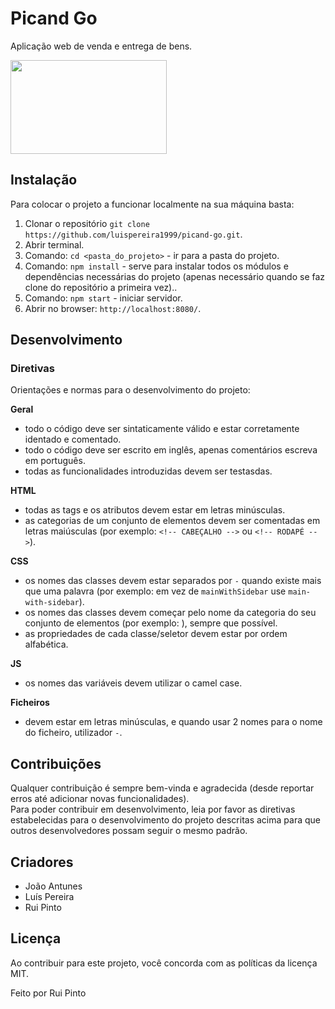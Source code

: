# Picand Go
Aplicação web de venda e entrega de bens.

<img width="250" height="150" src="docs/Logótipo.png">

## Instalação
Para colocar o projeto a funcionar localmente na sua máquina basta:
1. Clonar o repositório ```git clone https://github.com/luispereira1999/picand-go.git```.
2. Abrir terminal.
3. Comando: ```cd <pasta_do_projeto>``` - ir para a pasta do projeto.
4. Comando: ```npm install``` - serve para instalar todos os módulos e dependências
necessárias do projeto (apenas necessário quando se faz clone do repositório a
primeira vez)..
5. Comando: ```npm start``` - iniciar servidor.
6. Abrir no browser: ```http://localhost:8080/```.


## Desenvolvimento
### Diretivas
Orientações e normas para o desenvolvimento do projeto:

**Geral**
- todo o código deve ser sintaticamente válido e estar corretamente identado e comentado.
- todo o código deve ser escrito em inglês, apenas comentários escreva em português.
- todas as funcionalidades introduzidas devem ser testasdas.

**HTML**
- todas as tags e os atributos devem estar em letras minúsculas.
- as categorias de um conjunto de elementos devem ser comentadas em letras maiúsculas (por exemplo: ```<!-- CABEÇALHO -->``` ou ```<!-- RODAPÉ -->```).

**CSS**
- os nomes das classes devem estar separados por ```-``` quando existe mais que uma palavra (por exemplo: em vez de ```mainWithSidebar``` use ```main-with-sidebar```).
- os nomes das classes devem começar pelo nome da categoria do seu conjunto de elementos (por exemplo: ), sempre que possível.
- as propriedades de cada classe/seletor devem estar por ordem alfabética.

**JS**
- os nomes das variáveis devem utilizar o camel case.

**Ficheiros**
- devem estar em letras minúsculas, e quando usar 2 nomes para o nome do ficheiro, utilizador ```-```.


## Contribuições
Qualquer contribuição é sempre bem-vinda e agradecida (desde reportar erros até adicionar novas funcionalidades).\
Para poder contribuir em desenvolvimento, leia por favor as diretivas estabelecidas para o desenvolvimento do projeto descritas acima para que outros desenvolvedores possam seguir o mesmo padrão.


## Criadores
- João Antunes
- Luís Pereira
- Rui Pinto


## Licença
Ao contribuir para este projeto, você concorda com as políticas da licença MIT.

Feito por Rui Pinto
